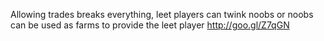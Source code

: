 Allowing trades breaks everything, leet players can twink noobs or noobs can be used as farms to provide the leet player http://goo.gl/Z7qGN